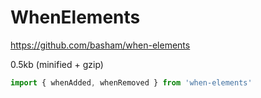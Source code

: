 # WhenElements

https://github.com/basham/when-elements

0.5kb (minified + gzip)

```js
import { whenAdded, whenRemoved } from 'when-elements'
```